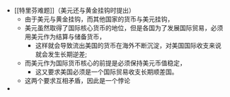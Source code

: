 - [[特里芬难题]]（美元还与黄金挂钩时提出）
	- 由于美元与黄金挂钩，而其他国家的货币与美元挂钩，
	- 美元虽然取得了国际核心货币的地位，但是各国为了发展国际贸易，必须用美元作为结算与储备货币，
		- 这样就会导致流出美国的货币在海外不断沉淀，对美国国际收支来说就会发生长期逆差;
	- 而美元作为国际货币核心的前提是必须保持美元币值稳定，
		- 这又要求美国必须是一个国际贸易收支长期顺差国。
	- 这两个要求互相矛盾，因此是一个悖论
-